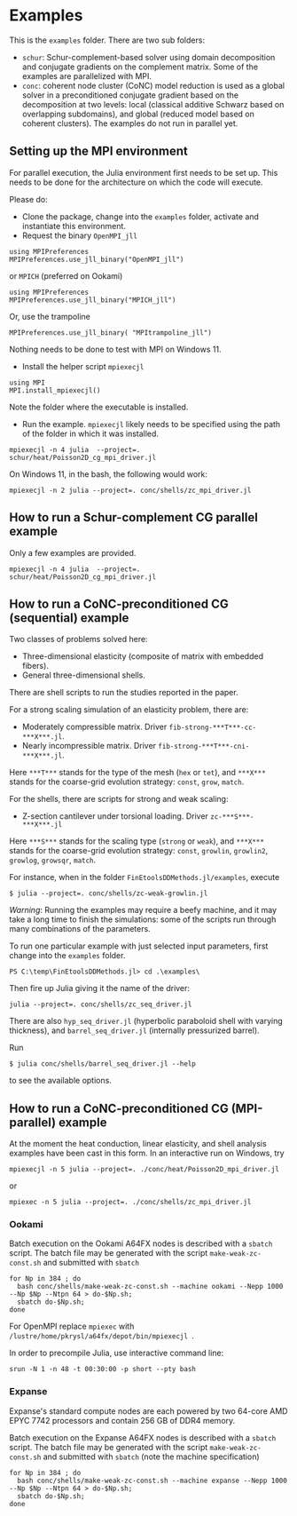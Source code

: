# Examples

This is the `examples` folder.
There are two sub folders: 
- `schur`: Schur-complement-based solver using domain decomposition and
conjugate gradients on the complement matrix. Some of the examples are
parallelized with MPI.
- `conc`: coherent node cluster (CoNC) model reduction is used as a global
solver in a preconditioned conjugate gradient based on the decomposition at two
levels: local (classical additive Schwarz based on overlapping subdomains), and
global (reduced model based on coherent clusters). The examples do not run in
parallel yet.

## Setting up the MPI environment

For parallel execution, the Julia environment first needs to be set up. This
needs to be done for the architecture on which the code will execute.

Please do:

- Clone the package, change into the `examples` folder, activate and instantiate
  this environment.
- Request the binary `OpenMPI_jll`
```
using MPIPreferences
MPIPreferences.use_jll_binary("OpenMPI_jll")
```
or `MPICH` (preferred on Ookami)
```
using MPIPreferences
MPIPreferences.use_jll_binary("MPICH_jll")
```
Or, use the trampoline
```
MPIPreferences.use_jll_binary( "MPItrampoline_jll")
```
Nothing needs to be done to test with MPI on Windows 11.
- Install the helper script `mpiexecjl`
```
using MPI
MPI.install_mpiexecjl()
```
Note the folder where the executable is installed.
- Run the example. `mpiexecjl` likely needs to be specified using the path of the folder in which it was installed.
```
mpiexecjl -n 4 julia  --project=. schur/heat/Poisson2D_cg_mpi_driver.jl
```

On Windows 11, in the bash, the following would work:
```
mpiexecjl -n 2 julia --project=. conc/shells/zc_mpi_driver.jl 
```


## How to run a Schur-complement CG parallel example

Only a few examples are provided.
```
mpiexecjl -n 4 julia  --project=. schur/heat/Poisson2D_cg_mpi_driver.jl
```



## How to run a CoNC-preconditioned CG (sequential) example

Two classes of problems solved here:
- Three-dimensional elasticity (composite of matrix with embedded fibers).
- General three-dimensional shells.

There are shell scripts to run the studies reported in the paper.

For a strong scaling simulation of an elasticity problem, there are:
- Moderately compressible matrix. Driver `fib-strong-***T***-cc-***X***.jl`.
- Nearly incompressible matrix. Driver `fib-strong-***T***-cni-***X***.jl`.


Here `***T***` stands for the type of the mesh (`hex` or `tet`), and `***X***`
stands for the coarse-grid evolution strategy: `const`, `grow`, `match`.

For the shells, there are scripts for strong and weak scaling:

- Z-section cantilever under torsional loading. Driver `zc-***S***-***X***.jl`



Here `***S***` stands for the scaling type (`strong` or `weak`), 
and `***X***`
stands for the coarse-grid evolution strategy: `const`, `growlin`, `growlin2`, `growlog`, `growsqr`, `match`.


For instance, when in the folder `FinEtoolsDDMethods.jl/examples`, execute
```
$ julia --project=. conc/shells/zc-weak-growlin.jl
```

*Warning*: Running the examples may require a beefy machine,
and it may take a long time to finish the simulations: some of the scripts run through many
combinations of the parameters.

To run one particular example with just selected input parameters, first change into the `examples` folder.
```
PS C:\temp\FinEtoolsDDMethods.jl> cd .\examples\
```
Then fire up Julia giving it the name of the driver:
```
julia --project=. conc/shells/zc_seq_driver.jl
```
There are also `hyp_seq_driver.jl` (hyperbolic paraboloid shell with varying thickness), and
`barrel_seq_driver.jl` (internally pressurized barrel).

Run
```
$ julia conc/shells/barrel_seq_driver.jl --help
```
to see the available options.

## How to run a CoNC-preconditioned CG (MPI-parallel) example

At the moment  the heat conduction, linear elasticity,  and shell analysis examples have been cast in this form. In an interactive run on Windows, try
```
mpiexecjl -n 5 julia --project=. ./conc/heat/Poisson2D_mpi_driver.jl
```
or
```
mpiexec -n 5 julia --project=. ./conc/shells/zc_mpi_driver.jl
```

### Ookami

Batch execution on the Ookami A64FX nodes is described with a `sbatch` script.
The batch file may be generated with the script `make-weak-zc-const.sh`
and submitted with `sbatch`
```
for Np in 384 ; do 
  bash conc/shells/make-weak-zc-const.sh --machine ookami --Nepp 1000 --Np $Np --Ntpn 64 > do-$Np.sh; 
  sbatch do-$Np.sh; 
done
```
For OpenMPI replace `mpiexec` with `/lustre/home/pkrysl/a64fx/depot/bin/mpiexecjl `.

In order to precompile Julia, use interactive command line:
```
srun -N 1 -n 48 -t 00:30:00 -p short --pty bash
```

### Expanse

Expanse's standard compute nodes are each powered by two 64-core AMD EPYC 7742 processors and contain 256 GB of DDR4 memory.

Batch execution on the Expanse A64FX nodes is described with a `sbatch` script.
The batch file may be generated with the script `make-weak-zc-const.sh`
and submitted with `sbatch` (note the machine specification)
```
for Np in 384 ; do 
  bash conc/shells/make-weak-zc-const.sh --machine expanse --Nepp 1000 --Np $Np --Ntpn 64 > do-$Np.sh; 
  sbatch do-$Np.sh; 
done
```
